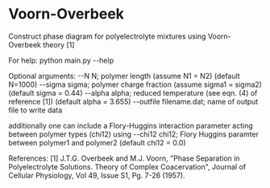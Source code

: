 # Voorn-Overbeek
Construct phase diagram for polyelectrolyte mixtures using Voorn-Overbeek theory [1]

For help: python main.py --help

Optional arguments: 
  --N N; polymer length (assume N1 = N2) (default N=1000)
  --sigma sigma; polymer charge fraction (assume sigma1 = sigma2) (default sigma = 0.44)
  --alpha alpha; reduced temperature (see eqn. (4) of reference [1]) (default alpha = 3.655)
  --outfile filename.dat; name of output file to write data
  
  additionally one can include a Flory-Huggins interaction parameter acting between polymer types (chi12) using
  --chi12 chi12; Flory Huggins paramter between polymer1 and polymer2 (default chi12 = 0.0)
  
  
  References:
  [1] J.T.G. Overbeek and M.J. Voorn, "Phase Separation in Polyelectrolyte Solutions. Theory of Complex Coacervation", Journal of Cellular Physiology, Vol 49, Issue S1, Pg. 7-26 (1957).
  
